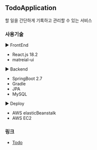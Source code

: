 
## TodoApplication

할 일을 간단하게 기록하고 관리할 수 있는 서비스  
  

### 사용기술
▶️ FrontEnd
- React.js 18.2
- matreial-ui

▶️ Backend
- SpringBoot 2.7
- Gradle
- JPA
- MySQL

▶️ Deploy
- AWS elasticBeanstalk
- AWS EC2  
  
  
### 링크
- [Todo](https://ec2-3-37-129-103.ap-northeast-2.compute.amazonaws.com:3000/)

<!-- - [코로나보드 데이터 예제(구글 시트)](https://docs.google.com/spreadsheets/d/1z2d4gBO8JSI8SEotnHDKdcq8EQ9X4O5fWPxeUCAqW1c/) -->

